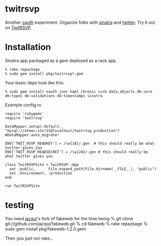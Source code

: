 twitrsvp
========
Another [oauth][oauth] experiment.  Organize folks with [sinatra][sinatra] and [twitter][twitter].  Try it out on [TwitRSVP][twitrsvp].

Installation
============
Sinatra app packaged as a gem deployed as a rack app.

    % rake repackage
    % sudo gem install pkg/twitrsvp*.gem

Your basic deps look like this:

    % sudo gem install oauth json haml chronic curb data_objects dm-core dm-types dm-validations dm-timestamps sinatra

Example config.ru

    require 'rubygems'
    require 'twitrsvp'

    DataMapper.setup(:default, "mysql://atmos:s3cr3t@localhost/twitrsvp_production")
    #DataMapper.auto_migrate!

    ENV['TWIT_RSVP_READKEY'] = /\w{18}/.gen  # this should really be what twitter gives you
    ENV['TWIT_RSVP_READSECRET'] = /\w{24}/.gen # this should really be what twitter gives you

    class TwitRSVPSite < TwitRSVP::App
      set :public,      File.expand_path(File.dirname(__FILE__), "public")
      set :environment, :production
    end

    run TwitRSVPSite

testing
=======
You need [jacqui][jacqui]'s fork of fakeweb for the time being
    % git clone git://github.com/jacqui/fakeweb.git
    % cd fakeweb
    % rake repackage
    % sudo gem install pkg/fakeweb-1.2.0.gem

Then you just run rake...

[jacqui]: http://github.com/jacqui
[sinatra]: http://www.sinatrarb.com
[twitrsvp]: http://twitrsvp.com
[twitter]: http://twitter.com
[oauth]: http://oauth.net
